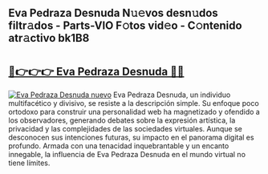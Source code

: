 ## Eva Pedraza Desnuda N𝚞𝚎vos desn𝚞dos filtr𝚊dos - Parts-VlO F𝚘tos vid𝚎o - C𝚘ntenido atr𝚊ctivo bk1B8

# <h2><a href="http://mba6p3.tromn.icu/?c=Eva+Pedraza+Desnuda">🔗👉👉👉 Eva Pedraza Desnuda 🔗🔗</a></h2>

[![Eva Pedraza Desnuda nuevo](https://i.imgur.com/pEAQMta.gif)](http://mba6p3.tromn.icu/?c=Eva+Pedraza+Desnuda)
Eva Pedraza Desnuda, un individuo multifacético y divisivo, se resiste a la descripción simple. Su enfoque poco ortodoxo para construir una personalidad web ha magnetizado y ofendido a los observadores, generando debates sobre la expresión artística, la privacidad y las complejidades de las sociedades virtuales. Aunque se desconocen sus intenciones futuras, su impacto en el panorama digital es profundo. Armada con una tenacidad inquebrantable y un encanto innegable, la influencia de Eva Pedraza Desnuda en el mundo virtual no tiene límites.
